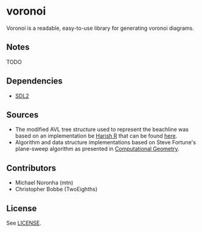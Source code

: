 # voronoi

Voronoi is a readable, easy-to-use library for generating voronoi diagrams.

## Notes

TODO

## Dependencies

* [SDL2](https://www.libsdl.org/download-2.0.php)

## Sources

* The modified AVL tree structure used to represent the beachline was based on an implementation be [Harish R](https://gist.github.com/harish-r) that can be found [here](https://gist.github.com/Harish-R/097688ac7f48bcbadfa5).
* Algorithm and data structure implementations based on Steve Fortune's plane-sweep algorithm as presented in [Computational Geometry](https://www.amazon.com/Computational-Geometry-Algorithms-Applications-Second/dp/3540656200).

## Contributors

* Michael Noronha (mtn)
* Christopher Bobbe (TwoEighths)

## License

See [LICENSE](https://github.com/mtn/voronoi/blob/master/LICENSE).
